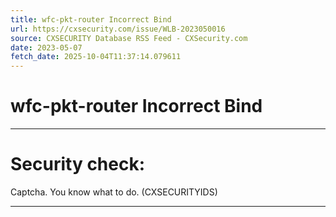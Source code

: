 ```yaml
---
title: wfc-pkt-router Incorrect Bind
url: https://cxsecurity.com/issue/WLB-2023050016
source: CXSECURITY Database RSS Feed - CXSecurity.com
date: 2023-05-07
fetch_date: 2025-10-04T11:37:14.079611
---
```


# wfc-pkt-router Incorrect Bind

---

# Security check:

Captcha. You know what to do. (CXSECURITYIDS)

---